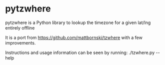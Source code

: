 pytzwhere
=========

pytzwhere is a Python library to lookup the timezone for a given lat/lng entirely offline

It is a port from https://github.com/mattbornski/tzwhere with a few improvements.

Instructions and usage information can be seen by running:
./tzwhere.py --help
